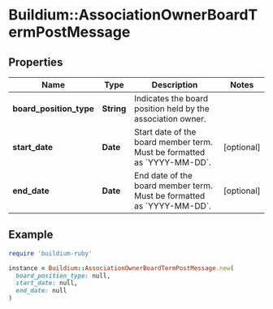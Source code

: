 # Buildium::AssociationOwnerBoardTermPostMessage

## Properties

| Name | Type | Description | Notes |
| ---- | ---- | ----------- | ----- |
| **board_position_type** | **String** | Indicates the board position held by the association owner. |  |
| **start_date** | **Date** | Start date of the board member term. Must be formatted as &#x60;YYYY-MM-DD&#x60;. | [optional] |
| **end_date** | **Date** | End date of the board member term. Must be formatted as &#x60;YYYY-MM-DD&#x60;. | [optional] |

## Example

```ruby
require 'buildium-ruby'

instance = Buildium::AssociationOwnerBoardTermPostMessage.new(
  board_position_type: null,
  start_date: null,
  end_date: null
)
```

